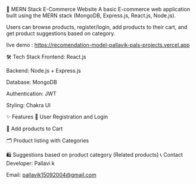🛒 MERN Stack E-Commerce Website
A basic E-commerce web application built using the MERN stack (MongoDB, Express.js, React.js, Node.js).

Users can browse products, register/login, add products to their cart, and get product suggestions based on category.

live demo : https://recomendation-model-pallavik-pals-projects.vercel.app

🛠️ Tech Stack
Frontend: React.js

Backend: Node.js + Express.js

Database: MongoDB

Authentication: JWT

Styling:  Chakra UI 

✨ Features
🔐 User Registration and Login

🛒 Add products to Cart

🗂️ Product listing with Categories

🛍️ Suggestions based on product category (Related products)
📞 Contact
Developer: Pallavi k

Email: pallavik15092004@gmail.com


